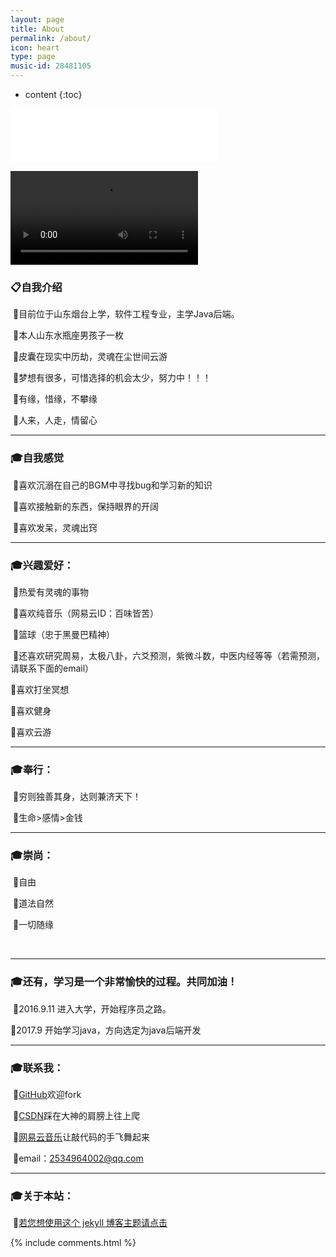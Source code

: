 ```yaml
---
layout: page
title: About
permalink: /about/
icon: heart
type: page
music-id: 28481105
---
```


* content
{:toc}
<iframe frameborder="no" border="0" marginwidth="0" marginheight="0" width="330" height="86" src="//music.163.com/outchain/player?type=2&id=487289489&auto=1&height=66"></iframe>
<p>
<video controls="" autoplay="" name="media"><source src="http://36.156.4.159/vcloud1049.tc.qq.com/1049_M2100551000aVcD23Wm18k1001541035.f20.mp4?vkey=6E96B8295ED2981F26A915BBA5A87E45C2D3AB38787F68CC0F3B7FBE771DCACBCE982E73FD3FE1D9F092E6B671C001C0C038CCD6B6D8AC026973480F6D535B78B7DA3945707950AC8547F71480EE7881D7A258DC72039989" type="video/mp4"></video>
<p>
<h3>📋<strong>自我介绍</strong></h3>  


&nbsp;🔹目前位于山东烟台上学，软件工程专业，主学Java后端。<br/>

&nbsp;🔹本人山东水瓶座男孩子一枚<br/>

&nbsp;🔹皮囊在现实中历劫，灵魂在尘世间云游<br/>

&nbsp;🔹梦想有很多，可惜选择的机会太少，努力中！！！<br/>

&nbsp;🔹有缘，惜缘，不攀缘<br/>

&nbsp;🔹人来，人走，情留心<br/>

<hr>
<h3>🎓<strong>自我感觉</strong></h3>

&nbsp;🔹喜欢沉溺在自己的BGM中寻找bug和学习新的知识<br/>

&nbsp;🔹喜欢接触新的东西，保持眼界的开阔<br/>

&nbsp;🔹喜欢发呆，灵魂出窍<br/>

<p>

<hr>
<h3>🎓<strong>兴趣爱好：</strong></h3>

&nbsp;🔹热爱有灵魂的事物<br/>

&nbsp;🔹喜欢纯音乐（网易云ID：百味皆苦）<br/>

&nbsp;🔹篮球（忠于黑曼巴精神）<br/>

&nbsp;🔹还喜欢研究周易，太极八卦，六爻预测，紫微斗数，中医内经等等（若需预测，请联系下面的email）<br/>

🔹喜欢打坐冥想 <br/>

🔹喜欢健身<br/>

🔹喜欢云游<br/>

<p>

<hr>
<h3>🎓<strong>奉行：</strong></h3>

&nbsp;🔹穷则独善其身，达则兼济天下！<br/>

&nbsp;🔹生命>感情>金钱<br/>
<p>

<hr>
<h3>🎓<strong>崇尚：</strong></h3>

&nbsp;🔹自由<br/>

&nbsp;🔹道法自然<br/>

&nbsp;🔹一切随缘<br/>
<p>

<br/>

<hr>
<h3>🎓<strong>还有，学习是一个非常愉快的过程。共同加油！</strong></h3>
&nbsp;🔹2016.9.11 进入大学，开始程序员之路。<br/>

 🔹2017.9 开始学习java，方向选定为java后端开发<br/>

<hr>
<h3>🎓<strong>联系我：</strong></h3>
<p>
&nbsp;🔹<a href="https://github.com/BaiWeiJieKu">GitHub</a>欢迎fork<br/>

&nbsp;🔹<a href="https://blog.csdn.net/qq_36925536">CSDN</a>踩在大神的肩膀上往上爬<br/>

&nbsp;🔹<a href="https://music.163.com/#/user/home?id=302749816">网易云音乐</a>让敲代码的手飞舞起来<br/>

&nbsp;🔹email：2534964002@qq.com<br/>


<hr>
<h3>🎓<strong>关于本站：</strong></h3>

&nbsp;🔹<a href="https://github.com/Gaohaoyang/gaohaoyang.github.io">若您想使用这个 jekyll 博客主题请点击</a>
<br/>

{% include comments.html %}
